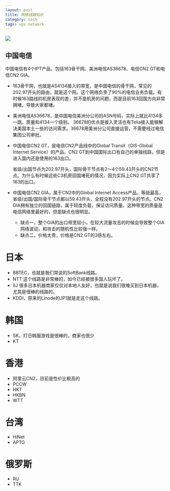 ```yaml
---
layout: post
title: 网络线路知识
category: tech
tags: vps network
---
```

![](https://cdn.kelu.org/blog/tags/network.jpg)

## 中国电信

中国电信有4个IPT产品，包括163骨干网、美洲电信AS36678、电信CN2 GT和电信CN2 GIA。

* 163骨干网，也就是AS4134接入的带宽，是中国电信的骨干网，常见的202.97开头的路由，就是这个网。这个网络负责了90%的电信业务负载。有时候163路线的机房表现的差，并不是机房的问题，而是目前163回国方向非常拥堵，导致大家都堵。

* 美洲电信AS36678，是中国电信美洲分公司的ASN号码，实际上就比4134多一跳。质量和4134一个级别。 36678的优点是接入灵活也有Telia接入能够解决美国本土一些的访问需求。36678用美洲分公司直接运营，不需要经过电信集团公司审批。

* 中国电信CN2 GT，是电信CN2产品线中的Global Transit（GIS-Global Internet Service）的产品，CN2 GT到中国国际出口有自己的单独线路，但是进入国内还是使用的163出口。

  省级/出国节点为202.97开头，国际骨干节点有2～4个59.43开头的CN2节点。为什么有时候这些C3机房回国堵死的情况，因为实际上CN2 GT共享了163的出口。

* 中国电信CN2 GIA，属于CN2中的Global Internet Access产品，等级最高，省级/出国/国际骨干节点都以59.43开头，全程没有202.97开头的节点。CN2 GIA拥有独立的回国链路，属于轻度负载，保证访问质量。这种带宽的质量是电信网络里最好的，但是缺点也很明显。

  * 缺点一，整个GIA的出口带宽较小，在较大流量攻击的时候会导致整个GIA网络波动，和攻击的随机性比较强一样。
  * 缺点二，价格太贵，价格是CN2 GT的3倍左右。

# 日本

* BBTEC，也就是我们常说的SoftBank线路。
* NTT 这个线路是非常棒的，如今已经被很多国人玩坏了。
* IIJ 很多日本机器商家仅仅对本地人友好，也就是说我们很难买到日本机器，尤其是很棒的线路的。
* KDDI，原来的Linode的JP1就是走这个线路。

# 韩国

* SK，打日韩服游戏是很棒的，商家也很少
* KT

# 香港

* 阿里云CN2，目前是性价比极高的
* PCCW
* HKT
* HKBN
* WTT

# 台湾

* HiNet
* APTG

# 俄罗斯

* RU
* TTK

